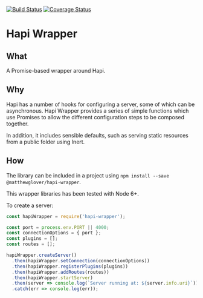 [![Build Status](https://travis-ci.org/matthewglover/hapi-wrapper.svg?branch=master)](https://travis-ci.org/matthewglover/hapi-wrapper) [![Coverage Status](https://coveralls.io/repos/github/matthewglover/hapi-wrapper/badge.svg?branch=master)](https://coveralls.io/github/matthewglover/hapi-wrapper?branch=master)

# Hapi Wrapper

## What
A Promise-based wrapper around Hapi.

## Why

Hapi has a number of hooks for configuring a server, some of which can be asynchronous. Hapi Wrapper provides a series of simple functions which use Promises to allow the different configuration steps to be composed together.

In addition, it includes sensible defaults, such as serving static resources from a public folder using Inert.

## How

The library can be included in a project using `npm install --save @matthewglover/hapi-wrapper`.

This wrapper libraries has been tested with Node 6+.

To create a server:

```javascript
const hapiWrapper = require('hapi-wrapper');

const port = process.env.PORT || 4000;
const connectionOptions = { port };
const plugins = [];
const routes = [];

hapiWrapper.createServer()
  .then(hapiWrapper.setConnection(connectionOptions))
  .then(hapiWrapper.registerPlugins(plugins))
  .then(hapiWrapper.addRoutes(routes))
  .then(hapiWrapper.startServer)
  .then(server => console.log(`Server running at: ${server.info.uri}`))
  .catch(err => console.log(err));
```
